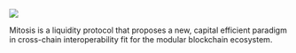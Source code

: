![](https://raw.githubusercontent.com/mitosis-org/.github/main/profile/mitosis-landing-720.webp)

Mitosis is a liquidity protocol that proposes a new, capital efficient paradigm in cross-chain interoperability fit for the modular blockchain ecosystem.

